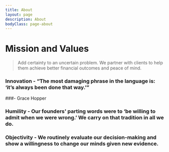 ```yaml
---
title: About
layout: page
description: About
bodyClass: page-about
---
```


# Mission and Values

> Add certainty to an uncertain problem.
> We partner with clients to help them achieve better financial outcomes and peace of mind.

### Innovation - “The most damaging phrase in the language is: ‘it’s always been done that way.’” 
###- Grace Hopper

### Humility - Our founders' parting words were to ‘be willing to admit when we were wrong.’ We carry on that tradition in all we do.

### Objectivity - We routinely evaluate our decision-making and show a willingness to change our minds given new evidence.


